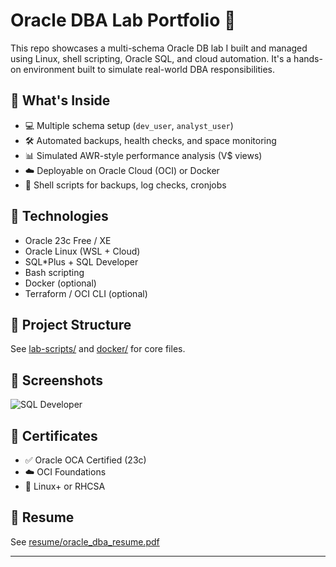 # Oracle DBA Lab Portfolio 🧪

This repo showcases a multi-schema Oracle DB lab I built and managed using Linux, shell scripting, Oracle SQL, and cloud automation. It's a hands-on environment built to simulate real-world DBA responsibilities.

## 🔧 What's Inside

- 💻 Multiple schema setup (`dev_user`, `analyst_user`)
- 🛠️ Automated backups, health checks, and space monitoring
- 📊 Simulated AWR-style performance analysis (V$ views)
- ☁️ Deployable on Oracle Cloud (OCI) or Docker
- 🐚 Shell scripts for backups, log checks, cronjobs

## 🧠 Technologies

- Oracle 23c Free / XE
- Oracle Linux (WSL + Cloud)
- SQL\*Plus + SQL Developer
- Bash scripting
- Docker (optional)
- Terraform / OCI CLI (optional)

## 📂 Project Structure

See [lab-scripts/](./lab-scripts) and [docker/](./docker) for core files.

## 📸 Screenshots

![SQL Developer](./screenshots/sql-dev.png)

## 📃 Certificates

- ✅ Oracle OCA Certified (23c)
- ☁️ OCI Foundations
- 🐧 Linux+ or RHCSA

## 📄 Resume

See [resume/oracle_dba_resume.pdf](./resume/oracle_dba_resume.pdf)

---
